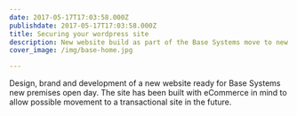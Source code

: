 ```yaml
---
date: 2017-05-17T17:03:58.000Z
publishdate: 2017-05-17T17:03:58.000Z
title: Securing your wordpress site
description: New website build as part of the Base Systems move to new larger premises.
cover_image: /img/base-home.jpg

---
```

Design, brand and development of a new website ready for Base Systems new premises open day. The site has been built with eCommerce in mind to allow possible movement to a transactional site in the future.
